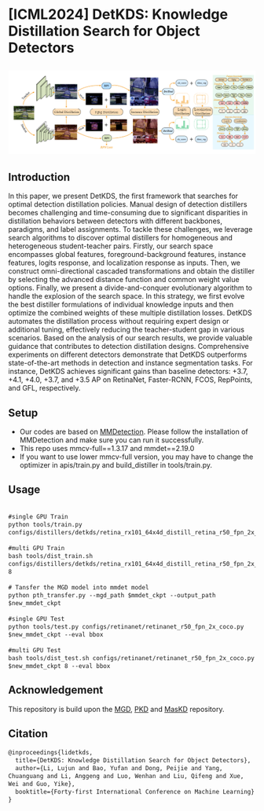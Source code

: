 # [ICML2024] DetKDS: Knowledge Distillation Search for Object Detectors


## ![image-20240625185810686](main.png)

## Introduction 

In this paper, we present DetKDS, the first framework that searches for optimal detection distillation policies. Manual design of detection distillers becomes challenging and time-consuming due to significant disparities in distillation behaviors between detectors with different backbones, paradigms, and label assignments. To tackle these challenges, we leverage search algorithms to discover optimal distillers for homogeneous and heterogeneous student-teacher pairs. Firstly, our search space encompasses global features, foreground-background features, instance features, logits response, and localization response as inputs. Then, we construct omni-directional cascaded transformations and obtain the distiller by selecting the advanced distance function and common weight value options. Finally, we present a divide-and-conquer evolutionary algorithm to handle the explosion of the search space. In this strategy, we first evolve the best distiller formulations of individual knowledge inputs and then optimize the combined weights of these multiple distillation losses. DetKDS automates the distillation process without requiring expert design or additional tuning, effectively reducing the teacher-student gap in various scenarios. Based on the analysis of our search results, we provide valuable guidance that contributes to detection distillation designs. Comprehensive experiments on different detectors demonstrate that DetKDS outperforms state-of-the-art methods in detection and instance segmentation tasks. For instance, DetKDS achieves significant gains than baseline detectors: +3.7, +4.1, +4.0, +3.7, and +3.5 AP on RetinaNet, Faster-RCNN, FCOS, RepPoints, and GFL, respectively.


## Setup

  - Our codes are based on [MMDetection](https://github.com/open-mmlab/mmdetection). Please follow the installation of MMDetection and make sure you can run it successfully.
  - This repo uses mmcv-full==1.3.17 and mmdet==2.19.0
  - If you want to use lower mmcv-full version, you may have to change the optimizer in apis/train.py and build_distiller in tools/train.py.

## Usage 

```

#single GPU Train
python tools/train.py configs/distillers/detkds/retina_rx101_64x4d_distill_retina_r50_fpn_2x_coco.py

#multi GPU Train
bash tools/dist_train.sh configs/distillers/detkds/retina_rx101_64x4d_distill_retina_r50_fpn_2x_coco.py 8

# Tansfer the MGD model into mmdet model
python pth_transfer.py --mgd_path $mmdet_ckpt --output_path $new_mmdet_ckpt

#single GPU Test
python tools/test.py configs/retinanet/retinanet_r50_fpn_2x_coco.py $new_mmdet_ckpt --eval bbox

#multi GPU Test
bash tools/dist_test.sh configs/retinanet/retinanet_r50_fpn_2x_coco.py $new_mmdet_ckpt 8 --eval bbox

```

## Acknowledgement

This repository is build upon the [MGD](https://github.com/yzd-v/MGD/tree/master), [PKD](https://github.com/open-mmlab/mmrazor/blob/main/mmrazor/models/losses/pkd_loss.py) and [MasKD](https://github.com/hunto/MasKD/tree/main/mmdetection) repository.



## Citation 

```
@inproceedings{lidetkds,
  title={DetKDS: Knowledge Distillation Search for Object Detectors},
  author={Li, Lujun and Bao, Yufan and Dong, Peijie and Yang, Chuanguang and Li, Anggeng and Luo, Wenhan and Liu, Qifeng and Xue, Wei and Guo, Yike},
  booktitle={Forty-first International Conference on Machine Learning}
}
```